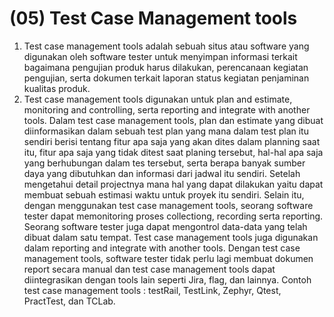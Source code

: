# (05) Test Case Management tools

1. Test case management tools adalah sebuah situs atau software yang digunakan oleh software tester untuk menyimpan informasi terkait bagaimana pengujian produk harus dilakukan, perencanaan kegiatan pengujian, serta dokumen terkait laporan status kegiatan penjaminan kualitas produk.
2. Test case management tools digunakan untuk plan and estimate, monitoring and controlling, serta reporting and integrate with another tools. Dalam test case management tools, plan dan estimate yang dibuat diinformasikan dalam sebuah test plan yang mana dalam test plan itu sendiri berisi tentang fitur apa saja yang akan dites dalam planning saat itu, fitur apa saja yang tidak ditest saat planing tersebut, hal-hal apa saja yang berhubungan dalam tes tersebut, serta berapa banyak sumber daya yang dibutuhkan dan informasi dari jadwal itu sendiri. Setelah mengetahui detail projectnya mana hal yang dapat dilakukan yaitu dapat membuat sebuah estimasi waktu untuk proyek itu sendiri. Selain itu, dengan menggunakan test case management tools, seorang software tester dapat memonitoring proses collectiong, recording serta reporting. Seorang software tester juga dapat mengontrol data-data yang telah dibuat dalam satu tempat. Test case management tools juga digunakan dalam reporting and integrate with another tools. Dengan test case management tools, software tester tidak perlu lagi membuat dokumen report secara manual dan test case management tools dapat diintegrasikan dengan tools lain seperti Jira, flag, dan lainnya. Contoh test case management tools : testRail, TestLink, Zephyr, Qtest, PractTest, dan TCLab.

